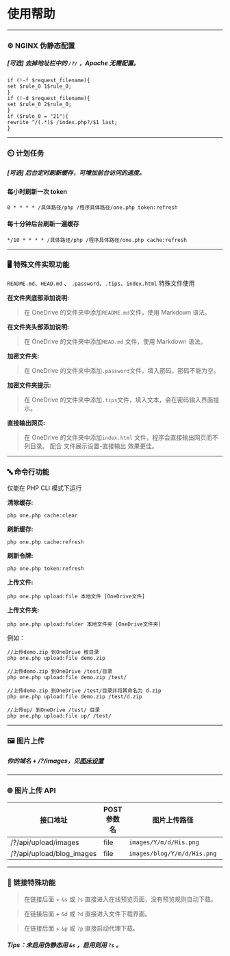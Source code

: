 # 使用帮助



---



### **⚙ NGINX 伪静态配置**
##### [可选] 去掉地址栏中的 ` /?/ ` ，Apache 无需配置。
```
if (!-f $request_filename){
set $rule_0 1$rule_0;
}
if (!-d $request_filename){
set $rule_0 2$rule_0;
}
if ($rule_0 = "21"){
rewrite ^/(.*)$ /index.php?/$1 last;
}
```



---



### **⏲️ 计划任务**
##### [可选] 后台定时刷新缓存，可增加前台访问的速度。
#### 每小时刷新一次 token
```
0 * * * * /具体路径/php /程序具体路径/one.php token:refresh
```

#### 每十分钟后台刷新一遍缓存
```
*/10 * * * * /具体路径/php /程序具体路径/one.php cache:refresh
```



---



### **🖥️ 特殊文件实现功能**
` README.md `、`HEAD.md` 、 `.password`、`.tips`、`index.html` 特殊文件使用

**在文件夹底部添加说明:**
> 在 OneDrive 的文件夹中添加` README.md `文件，使用 Markdown 语法。

**在文件夹头部添加说明:**
> 在 OneDrive 的文件夹中添加`HEAD.md` 文件，使用 Markdown 语法。

**加密文件夹:**
> 在 OneDrive 的文件夹中添加`.password`文件，填入密码，密码不能为空。

**加密文件夹提示:**
> 在 OneDrive 的文件夹中添加`.tips`文件，填入文本，会在密码输入界面提示。

**直接输出网页:**
> 在 OneDrive 的文件夹中添加`index.html` 文件，程序会直接输出网页而不列目录。
> 配合 文件展示设置-直接输出 效果更佳。



---



### **🔤 命令行功能**
仅能在 PHP CLI 模式下运行

**清除缓存:**
```
php one.php cache:clear
```

**刷新缓存:**
```
php one.php cache:refresh
```

**刷新令牌:**
```
php one.php token:refresh
```

**上传文件:**  
```
php one.php upload:file 本地文件 [OneDrive文件]
```

**上传文件夹:**
```
php one.php upload:folder 本地文件夹 [OneDrive文件夹]
```

例如：
```
//上传demo.zip 到OneDrive 根目录
php one.php upload:file demo.zip

//上传demo.zip 到OneDrive /test/目录
php one.php upload:file demo.zip /test/

//上传demo.zip 到OneDrive /test/目录并将其命名为 d.zip
php one.php upload:file demo.zip /test/d.zip

//上传up/ 到OneDrive /test/ 目录
php one.php upload:file up/ /test/
```



---



### **🖼️ 图片上传**
##### 你的域名 + /?/images，见[图床设置](?/admin/images "图床设置")



---



### **🌐 图片上传 API**
| 接口地址                   | POST 参数名 | 图片上传路径                 | 图片大小限制 |
| ------------------------- | ----------- | --------------------------- | ----------- |
| /?/api/upload/images      | file        | `images/Y/m/d/His.png`      | 4MB         |
| /?/api/upload/blog_images | file        | `images/blog/Y/m/d/His.png` | 4MB         |



---



### 🔗 链接特殊功能

> 在链接后面 + `&s` 或 `?s` 直接进入在线预览页面，没有预览规则自动下载。

> 在链接后面 + `&d` 或 `?d` 直接进入文件下载界面。

> 在链接后面 + `&p` 或 `?p` 直接启动代理下载。

##### Tips：未启用伪静态用 `&s` ，启用则用 `?s` 。
